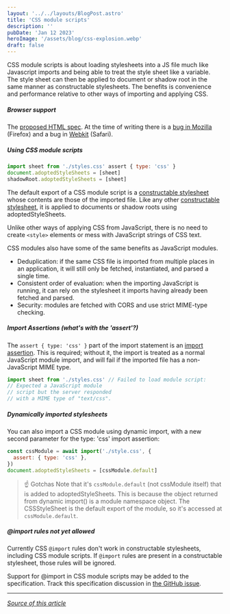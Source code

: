 ```yaml
---
layout: '../../layouts/BlogPost.astro'
title: 'CSS module scripts'
description: ''
pubDate: 'Jan 12 2023'
heroImage: '/assets/blog/css-explosion.webp'
draft: false
---
```


CSS module scripts is about loading stylesheets into a JS file much like Javascript imports and being able to treat the style sheet like a variable. The style sheet can then be applied to document or shadow root in the same manner as constructable stylesheets.
The benefits is convenience and performance relative to other ways of importing and applying CSS.

##### Browser support

The [proposed HTML spec](https://html.spec.whatwg.org/multipage/webappapis.html#creating-a-css-module-script).
At the time of writing there is a [bug in Mozilla](https://bugzilla.mozilla.org/show_bug.cgi?id=1720570) (Firefox) and a bug in [Webkit](https://bugs.webkit.org/show_bug.cgi?id=227967) (Safari).

##### Using CSS module scripts

```js
import sheet from './styles.css' assert { type: 'css' }
document.adoptedStyleSheets = [sheet]
shadowRoot.adoptedStyleSheets = [sheet]
```

The default export of a CSS module script is a [constructable stylesheet](https://web.dev/constructable-stylesheets/) whose contents are those of the imported file. Like any other [constructable stylesheet](https://wicg.github.io/construct-stylesheets/#using-constructed-stylesheets), it is applied to documents or shadow roots using adoptedStyleSheets.

Unlike other ways of applying CSS from JavaScript, there is no need to create `<style>` elements or mess with JavaScript strings of CSS text.

CSS modules also have some of the same benefits as JavaScript modules.

- Deduplication: if the same CSS file is imported from multiple places in an application, it will still only be fetched, instantiated, and parsed a single time.
- Consistent order of evaluation: when the importing JavaScript is running, it can rely on the stylesheet it imports having already been fetched and parsed.
- Security: modules are fetched with CORS and use strict MIME-type checking.

##### Import Assertions (what's with the 'assert'?)

The `assert { type: 'css' }` part of the import statement is an [import assertion](https://v8.dev/features/import-assertions). This is required; without it, the import is treated as a normal JavaScript module import, and will fail if the imported file has a non-JavaScript MIME type.

```js
import sheet from './styles.css' // Failed to load module script:
// Expected a JavaScript module
// script but the server responded
// with a MIME type of "text/css".
```

##### Dynamically imported stylesheets

You can also import a CSS module using dynamic import, with a new second parameter for the type: 'css' import assertion:

```js
const cssModule = await import('./style.css', {
  assert: { type: 'css' },
})
document.adoptedStyleSheets = [cssModule.default]
```

> ☝️ Gotchas
> Note that it's `cssModule.default` (not cssModule itself) that is added to adoptedStyleSheets. This is because the object returned from dynamic import() is a module namespace object. The CSSStyleSheet is the default export of the module, so it's accessed at `cssModule.default`.

##### @import rules not yet allowed

Currently CSS `@import` rules don't work in constructable stylesheets, including CSS module scripts. If `@import` rules are present in a constructable stylesheet, those rules will be ignored.

Support for @import in CSS module scripts may be added to the specification. Track this specification discussion in [the GitHub issue](https://github.com/WICG/webcomponents/issues/870).

---

_[Source of this article](https://web.dev/css-module-scripts/)_
